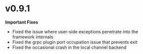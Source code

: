 # v0.9.1

**Important Fixes**

- Fixed the issue where user-side exceptions penetrate into the framework internals
- Fixed the grpc plugin port occupation issue that prevents exit
- Fixed the occasional crash in the local channel backend